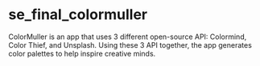 # se_final_colormuller
ColorMuller is an app that uses 3 different open-source API: Colormind, Color Thief, and Unsplash. Using these 3 API together, the app generates color palettes to help inspire creative minds. 

